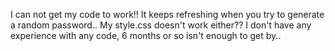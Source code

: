 I can not get my code to work!! It keeps refreshing when you try to generate a random password..
My style.css doesn't work either??
I don't have any experience with any code, 6 months or so isn't enough to get by..
